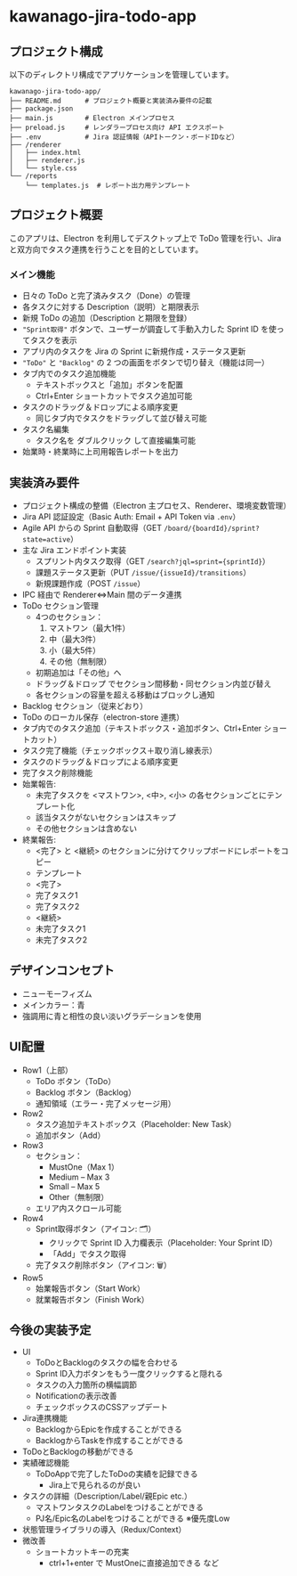 # kawanago-jira-todo-app

## プロジェクト構成
以下のディレクトリ構成でアプリケーションを管理しています。
```plaintext
kawanago-jira-todo-app/
├── README.md      # プロジェクト概要と実装済み要件の記載
├── package.json
├── main.js        # Electron メインプロセス
├── preload.js     # レンダラープロセス向け API エクスポート
├── .env           # Jira 認証情報（APIトークン・ボードIDなど）
├── /renderer
│   ├── index.html
│   ├── renderer.js
│   └── style.css
└── /reports
    └── templates.js  # レポート出力用テンプレート
```

## プロジェクト概要
このアプリは、Electron を利用してデスクトップ上で ToDo 管理を行い、Jira と双方向でタスク連携を行うことを目的としています。

### メイン機能
- 日々の ToDo と完了済みタスク（Done）の管理
- 各タスクに対する Description（説明）と期限表示
- 新規 ToDo の追加（Description と期限を登録）
- `"Sprint取得"` ボタンで、ユーザーが調査して手動入力した Sprint ID を使ってタスクを表示
- アプリ内のタスクを Jira の Sprint に新規作成・ステータス更新
- `"ToDo"` と `"Backlog"` の 2 つの画面をボタンで切り替え（機能は同一）
- タブ内でのタスク追加機能
  - テキストボックスと「追加」ボタンを配置
  - Ctrl+Enter ショートカットでタスク追加可能
- タスクのドラッグ＆ドロップによる順序変更
  - 同じタブ内でタスクをドラッグして並び替え可能
- タスク名編集
  - タスク名を ダブルクリック して直接編集可能
- 始業時・終業時に上司用報告レポートを出力

## 実装済み要件
- プロジェクト構成の整備（Electron 主プロセス、Renderer、環境変数管理）
- Jira API 認証設定（Basic Auth: Email + API Token via `.env`）
- Agile API からの Sprint 自動取得（GET `/board/{boardId}/sprint?state=active`）
- 主な Jira エンドポイント実装  
  - スプリント内タスク取得（GET `/search?jql=sprint={sprintId}`）  
  - 課題ステータス更新（PUT `/issue/{issueId}/transitions`）  
  - 新規課題作成（POST `/issue`）  
- IPC 経由で Renderer⇔Main 間のデータ連携
- ToDo セクション管理
  - 4つのセクション：
    1. マストワン（最大1件）
    1. 中（最大3件）
    1. 小（最大5件）
    1. その他（無制限）
  - 初期追加は「その他」へ
  - ドラッグ＆ドロップ でセクション間移動・同セクション内並び替え
  - 各セクションの容量を超える移動はブロックし通知
- Backlog セクション（従来どおり）
- ToDo のローカル保存（electron-store 連携）
- タブ内でのタスク追加（テキストボックス・追加ボタン、Ctrl+Enter ショートカット）
- タスク完了機能（チェックボックス＋取り消し線表示）
- タスクのドラッグ＆ドロップによる順序変更
- 完了タスク削除機能
- 始業報告:
  - 未完了タスクを <マストワン>, <中>, <小> の各セクションごとにテンプレート化
  - 該当タスクがないセクションはスキップ
  - その他セクションは含めない
- 終業報告:
  - <完了> と <継続> のセクションに分けてクリップボードにレポートをコピー
  - テンプレート
  - <完了>
  - 完了タスク1
  - 完了タスク2
  - <継続>
  - 未完了タスク1
  - 未完了タスク2

## デザインコンセプト
- ニューモーフィズム
- メインカラー：青
- 強調用に青と相性の良い淡いグラデーションを使用

## UI配置
- Row1（上部）
  - ToDo ボタン（ToDo）
  - Backlog ボタン（Backlog）
  - 通知領域（エラー・完了メッセージ用）
- Row2
  - タスク追加テキストボックス（Placeholder: New Task）
  - 追加ボタン（Add）
- Row3
  - セクション：
    - MustOne（Max 1）
    - Medium – Max 3
    - Small – Max 5
    - Other（無制限）
  - エリア内スクロール可能
- Row4
  - Sprint取得ボタン（アイコン: 🗂️）
    - クリックで Sprint ID 入力欄表示（Placeholder: Your Sprint ID）
    - 「Add」でタスク取得
  - 完了タスク削除ボタン（アイコン: 🗑️）
- Row5
  - 始業報告ボタン（Start Work）
  - 就業報告ボタン（Finish Work）

## 今後の実装予定
- UI
  - ToDoとBacklogのタスクの幅を合わせる
  - Sprint ID入力ボタンをもう一度クリックすると隠れる
  - タスクの入力箇所の横幅調節
  - Notificationの表示改善
  - チェックボックスのCSSアップデート
- Jira連携機能
  - BacklogからEpicを作成することができる
  - BacklogからTaskを作成することができる
- ToDoとBacklogの移動ができる
- 実績確認機能
  - ToDoAppで完了したToDoの実績を記録できる
    - Jira上で見られるのが良い
- タスクの詳細（Description/Label/親Epic etc.）
  - マストワンタスクのLabelをつけることができる
  - PJ名/Epic名のLabelをつけることができる ※優先度Low
- 状態管理ライブラリの導入（Redux/Context）
- 微改善
  - ショートカットキーの充実
    - ctrl+1+enter で MustOneに直接追加できる など